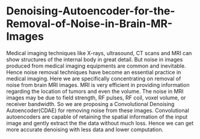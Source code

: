 # Denoising-Autoencoder-for-the-Removal-of-Noise-in-Brain-MR-Images
Medical imaging techniques like X-rays, ultrasound, CT scans and MRI can show
structures of the internal body in great detail. But noise in images produced from
medical imaging equipments are common and inevitable. Hence noise removal
techniques have become an essential practice in medical imaging. Here we are
specifically concentrating on removal of noise from brain MRI images. MRI is
very efficient in providing information regarding the location of tumors and even
the volume. The noise in MRI images may be due to field strength, RF pulses, RF
coil, voxel volume, or receiver bandwidth. So we are proposing a Convolutional
Denoising Autoencoder(CDAE) for removing noise from these images. Convolutional
autoencoders are capable of retaining the spatial information of the input image and
gently extract the the data without much loss. Hence we can get more accurate
denoising with less data and lower computation.
